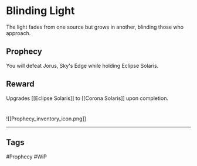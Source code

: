 # Blinding Light
The light fades from one source but grows in another, blinding those who approach.
## Prophecy
You will defeat Jorus, Sky's Edge while holding Eclipse Solaris.
## Reward
Upgrades [[Eclipse Solaris]] to [[Corona Solaris]] upon completion. 

#
![[Prophecy_inventory_icon.png]]

---
## Tags
#Prophecy
#WiP 